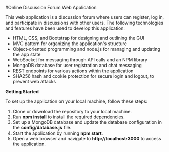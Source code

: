 #Online Discussion Forum Web Application

This web application is a discussion forum where users can register, log in, and participate in discussions with other users. The following technologies and features have been used to develop this application:

- HTML, CSS, and Bootstrap for designing and outlining the GUI
- MVC pattern for organizing the application's structure
- Object-oriented programming and node.js for managing and updating the app state
- WebSocket for messaging through API calls and an NPM library
- MongoDB database for user registration and chat messaging
- REST endpoints for various actions within the application
- SHA256 hash and cookie protection for secure login and logout, to prevent web attacks

**Getting Started**

To set up the application on your local machine, follow these steps:

1. Clone or download the repository to your local machine.
2. Run **npm install** to install the required dependencies.
3. Set up a MongoDB database and update the database configuration in the **config/database.js** file.
4. Start the application by running **npm start**.
5. Open a web browser and navigate to **http://localhost:3000** to access the application.
